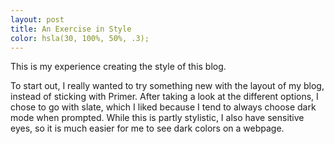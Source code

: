 ```yaml
---
layout: post
title: An Exercise in Style
color: hsla(30, 100%, 50%, .3); 
---
```


This is my experience creating the style of this blog.

To start out, I really wanted to try something new with the layout of my blog, instead of sticking with Primer. After taking a look at the different options, I chose to go with slate, which I liked because I tend to always choose dark mode when prompted. While this is partly stylistic, I also have sensitive eyes, so it is much easier for me to see dark colors on a webpage.
